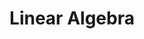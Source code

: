 ---
title: "Linear Algebra"
layout: category
permalink: /categories/linear_algebra/ # url
author_profile: true
taxonomy: Linear Algebra
sidebar:
  nav: "categories"
---